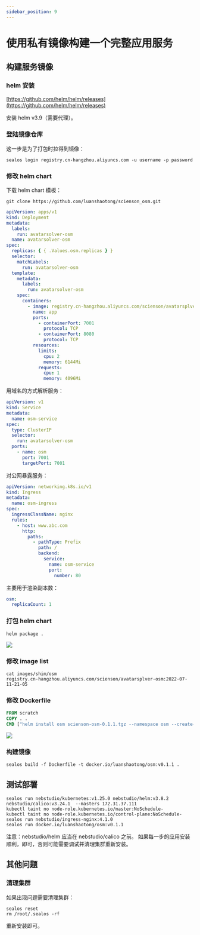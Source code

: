```yaml
---
sidebar_position: 9
---
```


# 使用私有镜像构建一个完整应用服务

## 构建服务镜像

### helm 安装

[https://github.com/helm/helm/releases](https://github.com/helm/helm/releases)

安装 helm v3.9（需要代理）。

### 登陆镜像仓库

这一步是为了打包时拉得到镜像：

```shell
sealos login registry.cn-hangzhou.aliyuncs.com -u username -p password
```

### 修改 helm chart

下载 helm chart 模板：

```shell
git clone https://github.com/luanshaotong/scienson_osm.git
```

```yaml title="templates/deploy.yaml"
apiVersion: apps/v1
kind: Deployment
metadata:
  labels:
    run: avatarsolver-osm
  name: avatarsolver-osm
spec:
  replicas: { { .Values.osm.replicas } }
  selector:
    matchLabels:
      run: avatarsolver-osm
  template:
    metadata:
      labels:
        run: avatarsolver-osm
    spec:
      containers:
        - image: registry.cn-hangzhou.aliyuncs.com/scienson/avatarsplver-osm:2022-07-11-21-05
          name: app
          ports:
            - containerPort: 7001
              protocol: TCP
            - containerPort: 8080
              protocol: TCP
          resources:
            limits:
              cpu: 2
              memory: 6144Mi
            requests:
              cpu: 1
              memory: 4096Mi
```

用域名的方式解析服务：

```yaml title="templates/service.yaml"
apiVersion: v1
kind: Service
metadata:
  name: osm-service
spec:
  type: ClusterIP
  selector:
    run: avatarsolver-osm
  ports:
    - name: osm
      port: 7001
      targetPort: 7001
```

对公网暴露服务：

```yaml title="templates/ingress.yaml"
apiVersion: networking.k8s.io/v1
kind: Ingress
metadata:
  name: osm-ingress
spec:
  ingressClassName: nginx
  rules:
    - host: www.abc.com
      http:
        paths:
          - pathType: Prefix
            path: /
            backend:
              service:
                name: osm-service
                port:
                  number: 80
```

主要用于渲染副本数：

```yaml title="values.yaml"
osm:
  replicaCount: 1
```

### 打包 helm chart

```shell
helm package .
```

![](images/01.png)

### 修改 image list

```shell
cat images/shim/osm
registry.cn-hangzhou.aliyuncs.com/scienson/avatarsplver-osm:2022-07-11-21-05
```

### 修改 Dockerfile

```dockerfile
FROM scratch
COPY . .
CMD ["helm install osm scienson-osm-0.1.1.tgz --namespace osm --create-namespace"]
```

![](images/02.png)

### 构建镜像

```shell
sealos build -f Dockerfile -t docker.io/luanshaotong/osm:v0.1.1 .
```

## 测试部署

```shell
sealos run nebstudio/kubernetes:v1.25.0 nebstudio/helm:v3.8.2 nebstudio/calico:v3.24.1  --masters 172.31.37.111
kubectl taint no node-role.kubernetes.io/master:NoSchedule-
kubectl taint no node-role.kubernetes.io/control-plane:NoSchedule-
sealos run nebstudio/ingress-nginx:4.1.0
sealos run docker.io/luanshaotong/osm:v0.1.1
```

注意：nebstudio/helm 应当在 nebstudio/calico 之前。
如果每一步的应用安装顺利，即可，否则可能需要调试并清理集群重新安装。

## 其他问题

### 清理集群

如果出现问题需要清理集群：

```shell
sealos reset
rm /root/.sealos -rf
```

重新安装即可。

